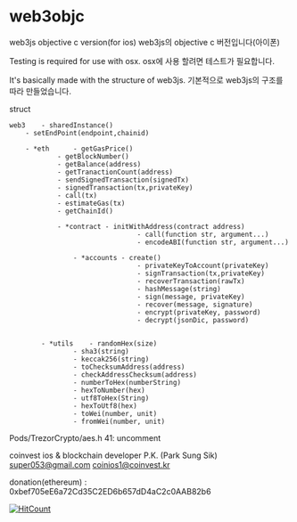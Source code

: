 # web3objc
web3js objective c version(for ios)
web3js의 objective c 버전입니다(아이폰)

Testing is required for use with osx.
osx에 사용 할려면 테스트가 필요합니다.

It's basically made with the structure of web3js.
기본적으로 web3js의 구조를 따라 만들었습니다.

struct	
			
		          
	web3	- sharedInstance()		
		- setEndPoint(endpoint,chainid)
		
		- *eth		- getGasPrice()	
				- getBlockNumber()	
				- getBalance(address)	
				- getTranactionCount(address)	
				- sendSignedTransaction(signedTx)	
				- signedTransaction(tx,privateKey)	
				- call(tx)	
				- estimateGas(tx)	
				- getChainId()
				
				- *contract	- initWithAddress(contract address)
			                    	- call(function str, argument...)
			                    	- encodeABI(function str, argument...)
			
		          	- *accounts	- create()
			                    	- privateKeyToAccount(privateKey)
			                    	- signTransaction(tx,privateKey)
			                    	- recoverTransaction(rawTx)
			                    	- hashMessage(string)
			                    	- sign(message, privateKey)
			                    	- recover(message, signature)
			                    	- encrypt(privateKey, password)
			                    	- decrypt(jsonDic, password) 
			
			
	    	- *utils	- randomHex(size)	
		           	- sha3(string)	
		           	- keccak256(string)	
		           	- toChecksumAddress(address)	
		           	- checkAddressChecksum(address)	
		           	- numberToHex(numberString)	
		           	- hexToNumber(hex)	
		           	- utf8ToHex(String)	
		           	- hexToUtf8(hex)	
		           	- toWei(number, unit)	
		           	- fromWei(number, unit)	
    
Pods/TrezorCrypto/aes.h 41: uncomment

coinvest ios & blockchain developer P.K. (Park Sung Sik)
super053@gmail.com
coinios1@coinvest.kr



donation(ethereum) : 0xbef705eE6a72Cd35C2ED6b657dD4aC2c0AAB82b6

[![HitCount](http://hits.dwyl.com/super053/web3objc.svg)](http://hits.dwyl.com/super053/web3objc)
